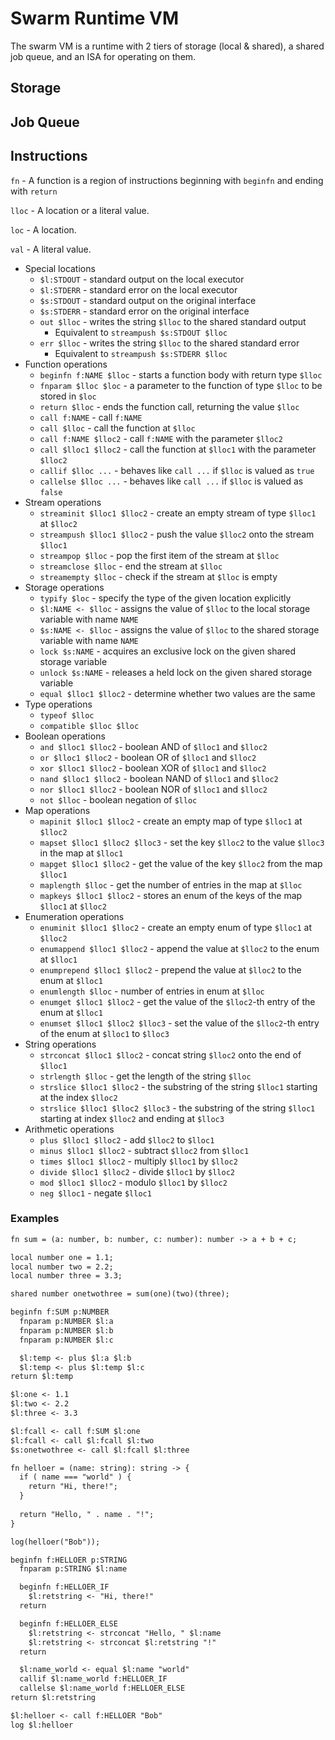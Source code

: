 # Swarm Runtime VM

The swarm VM is a runtime with 2 tiers of storage (local & shared), a shared job queue, and an ISA for operating on them.

## Storage

## Job Queue

## Instructions

`fn` - A function is a region of instructions beginning with `beginfn` and ending with `return`

`lloc` - A location or a literal value.

`loc` - A location.

`val` - A literal value.

- Special locations
  - `$l:STDOUT` - standard output on the local executor
  - `$l:STDERR` - standard error on the local executor
  - `$s:STDOUT` - standard output on the original interface
  - `$s:STDERR` - standard error on the original interface
  - `out $lloc` - writes the string `$lloc` to the shared standard output
    - Equivalent to `streampush $s:STDOUT $lloc`
  - `err $lloc` - writes the string `$lloc` to the shared standard error
    - Equivalent to `streampush $s:STDERR $lloc`
- Function operations
  - `beginfn f:NAME $lloc` - starts a function body with return type `$lloc`
  - `fnparam $lloc $loc` - a parameter to the function of type `$lloc` to be stored in `$loc`
  - `return $lloc` - ends the function call, returning the value `$lloc`
  - `call f:NAME` - call `f:NAME`
  - `call $lloc` - call the function at `$lloc`
  - `call f:NAME $lloc2` - call `f:NAME` with the parameter `$lloc2`
  - `call $lloc1 $lloc2` - call the function at `$lloc1` with the parameter `$lloc2`
  - `callif $lloc ...` - behaves like `call ...` if `$lloc` is valued as `true`
  - `callelse $lloc ...` - behaves like `call ...` if `$lloc` is valued as `false`
- Stream operations
  - `streaminit $lloc1 $lloc2` - create an empty stream of type `$lloc1` at `$lloc2`
  - `streampush $lloc1 $lloc2` - push the value `$lloc2` onto the stream `$lloc1`
  - `streampop $lloc` - pop the first item of the stream at `$lloc`
  - `streamclose $lloc` - end the stream at `$lloc`
  - `streamempty $lloc` - check if the stream at `$lloc` is empty
- Storage operations
  - `typify $loc` - specify the type of the given location explicitly
  - `$l:NAME <- $lloc` - assigns the value of `$lloc` to the local storage variable with name `NAME`
  - `$s:NAME <- $lloc` - assigns the value of `$lloc` to the shared storage variable with name `NAME`
  - `lock $s:NAME` - acquires an exclusive lock on the given shared storage variable
  - `unlock $s:NAME` - releases a held lock on the given shared storage variable
  - `equal $lloc1 $lloc2` - determine whether two values are the same
- Type operations
  - `typeof $lloc`
  - `compatible $lloc $lloc`
- Boolean operations
  - `and $lloc1 $lloc2` - boolean AND of `$lloc1` and `$lloc2`
  - `or $lloc1 $lloc2` - boolean OR of `$lloc1` and `$lloc2`
  - `xor $lloc1 $lloc2` - boolean XOR of `$lloc1` and `$lloc2`
  - `nand $lloc1 $lloc2` - boolean NAND of `$lloc1` and `$lloc2`
  - `nor $lloc1 $lloc2` - boolean NOR of `$lloc1` and `$lloc2`
  - `not $lloc` - boolean negation of `$lloc`
- Map operations
  - `mapinit $lloc1 $lloc2` - create an empty map of type `$lloc1` at `$lloc2`
  - `mapset $lloc1 $lloc2 $lloc3` - set the key `$lloc2` to the value `$lloc3` in the map at `$lloc1`
  - `mapget $lloc1 $lloc2` - get the value of the key `$lloc2` from the map `$lloc1`
  - `maplength $lloc` - get the number of entries in the map at `$lloc`
  - `mapkeys $lloc1 $lloc2` - stores an enum of the keys of the map `$lloc1` at `$lloc2`
- Enumeration operations
  - `enuminit $lloc1 $lloc2` - create an empty enum of type `$lloc1` at `$lloc2`
  - `enumappend $lloc1 $lloc2` - append the value at `$lloc2` to the enum at `$lloc1`
  - `enumprepend $lloc1 $lloc2` - prepend the value at `$lloc2` to the enum at `$lloc1`
  - `enumlength $lloc` - number of entries in enum at `$lloc`
  - `enumget $lloc1 $lloc2` - get the value of the `$lloc2`-th entry of the enum at `$lloc1`
  - `enumset $lloc1 $lloc2 $lloc3` - set the value of the `$lloc2`-th entry of the enum at `$lloc1` to `$lloc3`
- String operations
  - `strconcat $lloc1 $lloc2` - concat string `$lloc2` onto the end of `$lloc1`
  - `strlength $lloc` - get the length of the string `$lloc`
  - `strslice $lloc1 $lloc2` - the substring of the string `$lloc1` starting at the index `$lloc2`
  - `strslice $lloc1 $lloc2 $lloc3` - the substring of the string `$lloc1` starting at index `$lloc2` and ending at `$lloc3`
- Arithmetic operations
  - `plus $lloc1 $lloc2` - add `$lloc2` to `$lloc1`
  - `minus $lloc1 $lloc2` - subtract `$lloc2` from `$lloc1`
  - `times $lloc1 $lloc2` - multiply `$lloc1` by `$lloc2`
  - `divide $lloc1 $lloc2` - divide `$lloc1` by `$lloc2`
  - `mod $lloc1 $lloc2` - modulo `$lloc1` by `$lloc2`
  - `neg $lloc1` - negate `$lloc1`

### Examples

```txt
fn sum = (a: number, b: number, c: number): number -> a + b + c;

local number one = 1.1;
local number two = 2.2;
local number three = 3.3;

shared number onetwothree = sum(one)(two)(three);
```

```txt
beginfn f:SUM p:NUMBER
  fnparam p:NUMBER $l:a
  fnparam p:NUMBER $l:b
  fnparam p:NUMBER $l:c

  $l:temp <- plus $l:a $l:b
  $l:temp <- plus $l:temp $l:c
return $l:temp

$l:one <- 1.1
$l:two <- 2.2
$l:three <- 3.3

$l:fcall <- call f:SUM $l:one
$l:fcall <- call $l:fcall $l:two
$s:onetwothree <- call $l:fcall $l:three
```

```txt
fn helloer = (name: string): string -> {
  if ( name === "world" ) {
    return "Hi, there!";
  }
  
  return "Hello, " . name . "!";
}

log(helloer("Bob"));
```

```txt
beginfn f:HELLOER p:STRING
  fnparam p:STRING $l:name

  beginfn f:HELLOER_IF
    $l:retstring <- "Hi, there!"
  return

  beginfn f:HELLOER_ELSE
    $l:retstring <- strconcat "Hello, " $l:name
    $l:retstring <- strconcat $l:retstring "!"
  return

  $l:name_world <- equal $l:name "world"
  callif $l:name_world f:HELLOER_IF
  callelse $l:name_world f:HELLOER_ELSE
return $l:retstring

$l:helloer <- call f:HELLOER "Bob"
log $l:helloer
```
